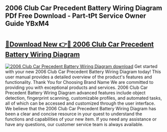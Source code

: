 ## 2006 Club Car Precedent Battery Wiring Diagram PDf Free Download - Part-tPt Service Owner Guide YBxM4

# <h2><a href="http://dftj75r.blite.top/?on=2006+Club+Car+Precedent+Battery+Wiring+Diagram">🔗Download New 👉🔴 2006 Club Car Precedent Battery Wiring Diagram</a></h2>

[![2006 Club Car Precedent Battery Wiring Diagram download](https://i.imgur.com/lujVjoI.png)](http://dftj75r.blite.top/?on=2006+Club+Car+Precedent+Battery+Wiring+Diagram)
Get started with your new 2006 Club Car Precedent Battery Wiring Diagram today! This user manual provides a detailed overview of the product's features and functionality. Thank You for Choosing Brand Name We are committed to providing you with exceptional products and services. 2006 Club Car Precedent Battery Wiring Diagram advanced features include object detection, fingerprint scanning, customizable profiles, and automated tasks, all of which can be accessed and customized through the user interface. We believe that the 2006 Club Car Precedent Battery Wiring Diagram has been a clear and concise resource in your quest to understand the functions and capabilities of your new item. If you need any assistance or have any questions, our customer service team is always available.
